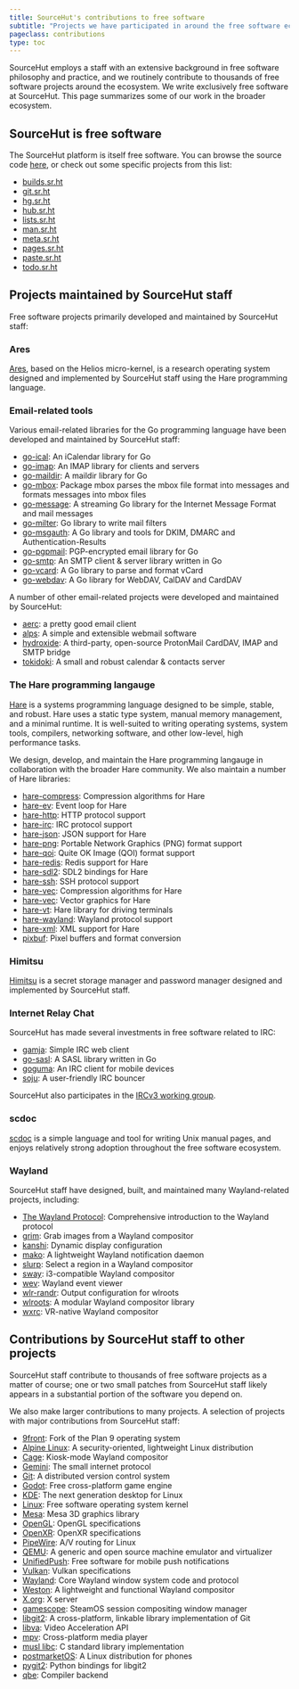 ```yaml
---
title: SourceHut's contributions to free software
subtitle: "Projects we have participated in around the free software ecosystem"
pageclass: contributions
type: toc
---
```


SourceHut employs a staff with an extensive background in free software
philosophy and practice, and we routinely contribute to thousands of free
software projects around the ecosystem. We write exclusively free software at
SourceHut. This page summarizes some of our work in the broader ecosystem.

## SourceHut is free software

The SourceHut platform is itself free software. You can browse the source code
[here](https://sr.ht/~sircmpwn/sourcehut/), or check out some specific projects
from this list:

* [builds.sr.ht](https://git.sr.ht/~sircmpwn/builds.sr.ht)
* [git.sr.ht](https://git.sr.ht/~sircmpwn/git.sr.ht)
* [hg.sr.ht](https://hg.sr.ht/~sircmpwn/hg.sr.ht)
* [hub.sr.ht](https://git.sr.ht/~sircmpwn/hub.sr.ht)
* [lists.sr.ht](https://git.sr.ht/~sircmpwn/lists.sr.ht)
* [man.sr.ht](https://git.sr.ht/~sircmpwn/man.sr.ht)
* [meta.sr.ht](https://git.sr.ht/~sircmpwn/meta.sr.ht)
* [pages.sr.ht](https://git.sr.ht/~sircmpwn/pages.sr.ht)
* [paste.sr.ht](https://git.sr.ht/~sircmpwn/paste.sr.ht)
* [todo.sr.ht](https://git.sr.ht/~sircmpwn/todo.sr.ht)

## Projects maintained by SourceHut staff

Free software projects primarily developed and maintained by SourceHut staff:

### Ares

[Ares](https://ares-os.org), based on the Helios micro-kernel, is a research
operating system designed and implemented by SourceHut staff using the Hare
programming language.

### Email-related tools

Various email-related libraries for the Go programming language have been
developed and maintained by SourceHut staff:

* [go-ical](https://github.com/emersion/go-ical): An iCalendar library for Go
* [go-imap](https://github.com/emersion/go-imap): An IMAP library for clients and servers
* [go-maildir](https://github.com/emersion/go-maildir): A maildir library for Go
* [go-mbox](https://github.com/emersion/go-mbox): Package mbox parses the mbox file format into messages and formats messages into mbox files
* [go-message](https://github.com/emersion/go-message): A streaming Go library for the Internet Message Format and mail messages
* [go-milter](https://github.com/emersion/go-milter): Go library to write mail filters
* [go-msgauth](https://github.com/emersion/go-msgauth): A Go library and tools for DKIM, DMARC and Authentication-Results
* [go-pgpmail](https://github.com/emersion/go-pgpmail): PGP-encrypted email library for Go
* [go-smtp](https://github.com/emersion/go-smtp): An SMTP client & server library written in Go
* [go-vcard](https://github.com/emersion/go-vcard): A Go library to parse and format vCard
* [go-webdav](https://github.com/emersion/go-webdav): A Go library for WebDAV, CalDAV and CardDAV

A number of other email-related projects were developed and maintained by
SourceHut:

* [aerc](https://aerc-mail.org/): a pretty good email client
* [alps](https://sr.ht/~migadu/alps/): A simple and extensible webmail software
* [hydroxide](https://github.com/emersion/hydroxide): A third-party, open-source ProtonMail CardDAV, IMAP and SMTP bridge 
* [tokidoki](https://sr.ht/~sircmpwn/tokidoki/): A small and robust calendar & contacts server

### The Hare programming langauge

[Hare](https://harelang.org) is a systems programming language designed to be
simple, stable, and robust. Hare uses a static type system, manual memory
management, and a minimal runtime. It is well-suited to writing operating
systems, system tools, compilers, networking software, and other low-level, high
performance tasks.

We design, develop, and maintain the Hare programming langauge in collaboration
with the broader Hare community. We also maintain a number of Hare libraries:

* [hare-compress](https://git.sr.ht/~sircmpwn/hare-compress): Compression algorithms for Hare
* [hare-ev](https://git.sr.ht/~sircmpwn/hare-ev): Event loop for Hare
* [hare-http](https://git.sr.ht/~sircmpwn/hare-http): HTTP protocol support
* [hare-irc](https://git.sr.ht/~sircmpwn/hare-irc): IRC protocol support
* [hare-json](https://git.sr.ht/~sircmpwn/hare-json): JSON support for Hare
* [hare-png](https://git.sr.ht/~sircmpwn/hare-png): Portable Network Graphics (PNG) format support
* [hare-qoi](https://git.sr.ht/~sircmpwn/hare-qoi): Quite OK Image (QOI) format support
* [hare-redis](https://git.sr.ht/~sircmpwn/hare-redis): Redis support for Hare
* [hare-sdl2](https://git.sr.ht/~sircmpwn/hare-sdl2): SDL2 bindings for Hare
* [hare-ssh](https://git.sr.ht/~sircmpwn/hare-ssh): SSH protocol support
* [hare-vec](https://git.sr.ht/~sircmpwn/hare-vec): Compression algorithms for Hare
* [hare-vec](https://git.sr.ht/~sircmpwn/hare-vec): Vector graphics for Hare
* [hare-vt](https://git.sr.ht/~sircmpwn/hare-vt): Hare library for driving terminals
* [hare-wayland](https://git.sr.ht/~sircmpwn/hare-wayland): Wayland protocol support
* [hare-xml](https://git.sr.ht/~sircmpwn/hare-xml): XML support for Hare
* [pixbuf](https://git.sr.ht/~sircmpwn/pixbuf): Pixel buffers and format conversion

### Himitsu

[Himitsu](https://himitsustore.org/) is a secret storage manager and password
manager designed and implemented by SourceHut staff.

### Internet Relay Chat

SourceHut has made several investments in free software related to IRC:

* [gamja](https://sr.ht/~emersion/gamja/): Simple IRC web client
* [go-sasl](https://github.com/emersion/go-sasl): A SASL library written in Go
* [goguma](https://sr.ht/~emersion/goguma/): An IRC client for mobile devices
* [soju](https://sr.ht/~emersion/soju/): A user-friendly IRC bouncer

SourceHut also participates in the [IRCv3 working group](https://ircv3.net/participation).

### scdoc

[scdoc](https://git.sr.ht/~sircmpwn/scdoc) is a simple language and tool for
writing Unix manual pages, and enjoys relatively strong adoption throughout the
free software ecosystem.

### Wayland

SourceHut staff have designed, built, and maintained many Wayland-related
projects, including:

* [The Wayland Protocol](https://wayland-book.com/): Comprehensive introduction to the Wayland protocol
* [grim](https://sr.ht/~emersion/grim/): Grab images from a Wayland compositor
* [kanshi](https://sr.ht/~emersion/kanshi/): Dynamic display configuration
* [mako](https://github.com/emersion/mako): A lightweight Wayland notification daemon
* [slurp](https://github.com/emersion/slurp): Select a region in a Wayland compositor
* [sway](https://github.com/swaywm/sway): i3-compatible Wayland compositor
* [wev](https://git.sr.ht/~sircmpwn/wev): Wayland event viewer
* [wlr-randr](https://sr.ht/~emersion/wlr-randr/): Output configuration for wlroots
* [wlroots](https://gitlab.freedesktop.org/wlroots/wlroots): A modular Wayland compositor library
* [wxrc](https://git.sr.ht/~bl4ckb0ne/wxrc): VR-native Wayland compositor

## Contributions by SourceHut staff to other projects

SourceHut staff contribute to thousands of free software projects as a matter of
course; one or two small patches from SourceHut staff likely appears in a
substantial portion of the software you depend on.

We also make larger contributions to many projects. A selection of projects with
major contributions from SourceHut staff:

* [9front](http://9front.org/): Fork of the Plan 9 operating system
* [Alpine Linux](https://alpinelinux.org/): A security-oriented, lightweight Linux distribution
* [Cage](https://github.com/cage-kiosk/cage): Kiosk-mode Wayland compositor
* [Gemini](https://gemini.circumlunar.space/): The small internet protocol
* [Git](https://git-scm.com/): A distributed version control system
* [Godot](https://godotengine.org/): Free cross-platform game engine
* [KDE](https://kde.org/): The next generation desktop for Linux
* [Linux](https://kernel.org): Free software operating system kernel
* [Mesa](https://gitlab.freedesktop.org/mesa/mesa): Mesa 3D graphics library
* [OpenGL](https://www.opengl.org/): OpenGL specifications
* [OpenXR](https://www.khronos.org/OpenXR/): OpenXR specifications
* [PipeWire](https://pipewire.org/): A/V routing for Linux
* [QEMU](https://www.qemu.org/): A generic and open source machine emulator and virtualizer
* [UnifiedPush](https://unifiedpush.org/): Free software for mobile push notifications
* [Vulkan](https://www.vulkan.org/): Vulkan specifications
* [Wayland](https://gitlab.freedesktop.org/wayland/wayland): Core Wayland window system code and protocol
* [Weston](https://gitlab.freedesktop.org/wayland/weston): A lightweight and functional Wayland compositor
* [X.org](https://gitlab.freedesktop.org/xorg/xserver): X server
* [gamescope](https://github.com/ValveSoftware/gamescope): SteamOS session compositing window manager
* [libgit2](https://github.com/libgit2/libgit2): A cross-platform, linkable library implementation of Git
* [libva](https://github.com/intel/libva): Video Acceleration API
* [mpv](https://mpv.io/): Cross-platform media player
* [musl libc](https://musl.libc.org/): C standard library implementation
* [postmarketOS](https://postmarketos.org/): A Linux distribution for phones
* [pygit2](https://www.pygit2.org/): Python bindings for libgit2
* [qbe](https://c9x.me/compile/): Compiler backend
